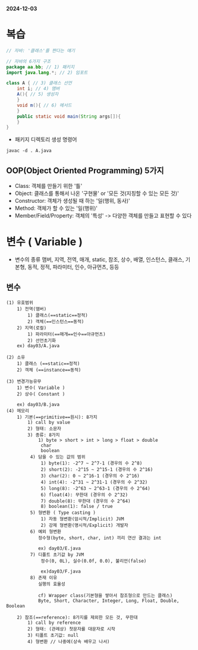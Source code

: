 **2024-12-03**

# 복습
```java
// 자바: '클래스'를 짠다는 얘기

// 자바의 6가지 구조
package aa.bb; // 1) 패키지
import java.lang.*; // 2) 임포트

class A { // 3) 클래스 선언
	int i; // 4) 맴버
	A(){ // 5) 생성자
	}
	void m(){ // 6) 메서드
	}
	public static void main(String args[]){
	}
}
```

- 패키지 디렉토리 생성 명령어
```
javac -d . A.java
```

## OOP(Object Oriented Programming) 5가지
- Class: 객체를 만들기 위한 '틀'
- Object: 클래스를 통해서 나온 '구현물' or '모든 것(지칭할 수 있는 모든 것)' 
- Constructor: 객체가 생성될 때 하는 '일(행위, 동사)'
- Method: 객체가 할 수 있는 '일(행위)'
- Member/Field/Property: 객체의 '특성' -> 다양한 객체를 만들고 표현할 수 있다





# 변수 ( Variable )

- 변수의 종류
	맴버, 지역, 전역, 매개, static, 참조, 상수, 배열, 인스턴스, 클래스, 기본형, 동적, 정적, 파라미터, 인수, 아규먼츠, 등등


## 변수
	(1) 유효범위
		1) 전역(맴버)
			1) 클래스(==static==정적)
			2) 객체(==인스턴스==동적)
		2) 지역(로컬)
			1) 파라미터(==매개==인수==아규먼츠)
			2) 선언초기화
		ex) day03/A.java
		
	(2) 소유
		1) 클래스 (==static==정적)
		2) 객체 (==instance==동적)
		
	(3) 변경가능유무
		1) 변수( Variable )
		2) 상수( Constant )

		ex) day03/B.java
	(4) 메모리
		1) 기본(==primitive==원시): 8가지
			1) call by value
			2) 형태: 소문자
			3) 종류: 8가지
				1) byte > short > int > long > float > double
				 char
				 boolean
			 4) 담을 수 있는 값의 범위
				 1) byte(1): -2^7 ~ 2^7-1 (경우의 수 2^8)
				 2) short(2): -2^15 ~ 2^15-1 (경우의 수 2^16)
				 3) char(2): 0 ~ 2^16-1 (경우의 수 2^16)
				 4) int(4): -2^31 ~ 2^31-1 (경우의 수 2^32)
				 5) long(8): -2^63 ~ 2^63-1 (경우의 수 2^64)
				 6) float(4): 무한대 (경우의 수 2^32)
				 7) double(8): 무한대 (경우의 수 2^64)
				 8) boolean(1): false / true
			 5) 형변환 ( Type casting )
				 1) 자동 형변환(암시적/Implicit) JVM
				 2) 강제 형변환(명시적/Explicit) 개발자
			 6) 예외 형변환
			    정수형(byte, short, char, int) 끼리 연산 결과는 int
			    
			    ex) day03/E.java
			 7) 디폴트 초기값 by JVM
				 정수(0, 0L), 실수(0.0f, 0.0), 불리언(false)
				 
				 ex)day03/F.java
			 8) 존재 이유
			    실행의 효율성
			    
			    cf) Wrapper class(기본형을 쌓아서 참조형으로 만드는 클래스)
			    Byte, Short, Character, Integer, Long, Float, Double, Boolean
				
		2) 참조(==reference): 8가지를 제외한 모든 것, 무한대
			1) call by reference
			2) 형태: (관례상) 첫문자를 대문자로 시작
			3) 티폴트 초기값: null
			4) 형변환 // 나중에(상속 배우고 나서)
